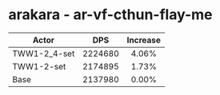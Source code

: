 # arakara - ar-vf-cthun-flay-me
| Actor | DPS | Increase |
|---|:---:|:---:|
|TWW1-2_4-set|2224680|4.06%|
|TWW1-2-set|2174895|1.73%|
|Base|2137980|0.00%|
